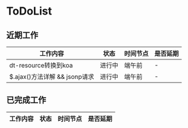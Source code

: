 # ToDoList


## 近期工作

工作内容  | 状态 | 时间节点 | 是否延期
------------ | ------------ | ------------- | -------------
dt-resource转换到koa |  进行中  |  端午前  |  -
$.ajax()方法详解 && jsonp请求|  进行中  |  端午前  |  -


## 已完成工作

工作内容  | 状态 | 时间节点 | 是否延期
------------ | ------------ | ------------- | -------------
